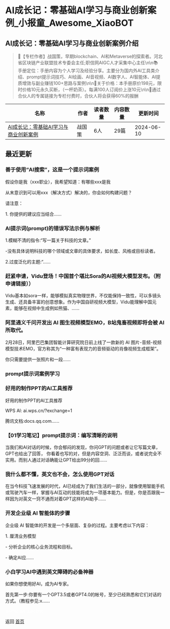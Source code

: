 # AI成长记：零基础AI学习与商业创新案例_小报童_Awesome_XiaoBOT

## AI成长记：零基础AI学习与商业创新案例介绍
> 🌟【专栏作者】战国策，早期blockchain、AI和Metaverse的探索者。河北省区块链产业联盟技术专委会主任;职信网AIGC人才采集中心主任\n\n📚  
手册定位：手册内容为个人学习及经验分享。主要分为国内外AI工具类介绍、prompt提示词技巧、AI绘画、AI音视频、AI数字人、AI智能体、AI提质增效与副业赚钱100+思路与案例\n\n🤝关于价格：本手册原价198元，限时价格10元永久买断，（一杯奶茶）。每满100人订阅价上涨10元\n\n🚀通过合伙人的专属链接为专栏付费时，合伙人将会获得60%的报酬  
  


|名称|作者|读者数量|内容数量|更新时间|
|---|---|---|---|---|
|[AI成长记：零基础AI学习与商业创新案例](https://xiaobot.net/p/AIGC100?refer=0b133df9-27dc-423b-8101-639049001c13)|战国策|6人|29篇|2024-06-10|

## 最近更新
### 善于使用“AI搜索”，这是一个提示词案例

假设你是我（xxx职业），我希望知道：有哪些xxx是我

从末意识到可以用xxx（解决方式）解决的，你会如何构建问题？

请注意：

1\. 你提供的建议应当结合......

### AI提示词(prompt)的错误写法示例与解析

1.模糊不清的指令:“写一篇关于科技的文章。”

-没有具体说明科技的哪个领域或文章的具体要求，如长度、风格或目标读者。

2.过度泛化的主题:“......

### 赶紧申请，Vidu登场！中国首个堪比Sora的AI视频大模型发布。（附申请链接））

Vidu基本如sora一样，能够模拟真实物理世界，不仅能保持一致性，可以多镜头生成、还具备丰富的创意想象。作为中国自研视频大模型，Vidu能理解中国元素，能够在视频中生成例如熊猫、......

### 阿里通义千问开发出 AI 图生视频模型EMO，B站鬼畜视频即将会被 AI 所取代。

2月28日，阿里巴巴集团智能计算研究院日前上线了一款新的 AI 图片-音频-视频模型技术EMO，官方称其为“一种富有表现力的音频驱动的肖像视频生成框架”。

你只需要提供一张照片和一段......

### prompt提示词案例学习

### 好用的制作PPT的AI工具推荐

好用的制作PPT的AI工具推荐

WPS Al: ai.wps.cn/?exchange=1

腾讯文档:docs.qq.com......

### 【01学习笔记】prompt提示词：编写清晰的说明

当我们和AI对话的时候，你会郁闷的发现，你问GPT的问题或者让它写篇文章，GPT也给出了回答，
你看着也写的对，但是内容空洞、泛泛而谈，或者说完全不实用。而别人通过对话确能让GPT给出99分的回......

### 我什么都不懂，英文也不会，怎么使用GPT对话

在当今科技飞速发展的时代，AI已经成为了我们生活的一部分，就像使用智能手机或驾驶汽车一样，掌握与AI互动的技能将成为一项基本能力。但是，你是否跟我一样因为对英文一窍不通而对着GPT这样的AI助手......

### 开发企业级 AI 智能体的步骤

企业级 AI 智能体的开发是一个多层面、复杂的过程。主要考虑以下内容：

1\. 厘清业务模型

\- 分析企业的核心业务流程和目标。

\- 确定AI应......

### 小白学习AI中遇到英文障碍的必备神器

如果你想使用好AI，成为AI专家。

首先第一步:你要有一个GPT3.5或者GPT4.0的帐号，至少已经熟悉和它们对话的方式。（教程参见:x......


<a href="https://github.com/Reno9527/awesome-xiaobot" style="color: white; text-decoration: none;">awesome-xiaobot</a>

返回 [首页](../README.md)
